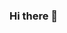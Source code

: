 ### Hi there 👋

<!--
    It's Imam.

- 🔭 I’m currently working on a Project.
- 🌱 I’m currently learning Web Development.
- ⚡ Fun fact: I'm from NON-CSE background.

I'm using command tag.
-->
